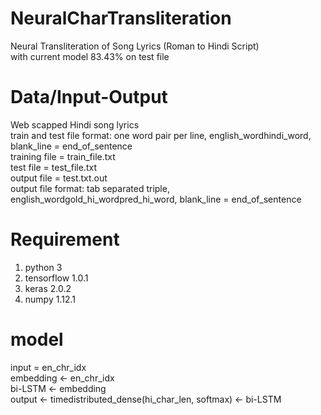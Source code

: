 
# NeuralCharTransliteration
Neural Transliteration of Song Lyrics (Roman to Hindi Script)<br />
with current model 83.43% on test file<br />

# Data/Input-Output
Web scapped Hindi song lyrics<br />
train and test file format: one word pair per line, english_word<tab>hindi_word, blank_line = end_of_sentence<br />
training file = train_file.txt <br />
test file = test_file.txt<br />
output file = test.txt.out<br />
output file format: tab separated triple, english_word<tab>gold_hi_word<tab>pred_hi_word, blank_line = end_of_sentence<br />
  
 # Requirement
 1. python 3<br />
 2. tensorflow 1.0.1<br />
 3. keras 2.0.2<br />
 4. numpy 1.12.1<br />

# model
input = en_chr_idx<br />
embedding <- en_chr_idx<br />
bi-LSTM <- embedding<br />
output <- timedistributed_dense(hi_char_len, softmax) <- bi-LSTM<br />
